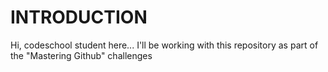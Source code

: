 INTRODUCTION
=============

Hi, codeschool student here... I'll be working with this repository as part of the "Mastering Github" challenges

